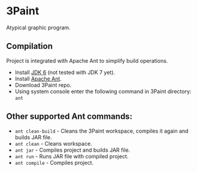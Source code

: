 3Paint
======

Atypical graphic program.

Compilation
-----------

Project is integrated with Apache Ant to simplify build operations.

* Install [JDK 6](http://www.oracle.com/technetwork/java/javase/downloads/index.html) (not tested with JDK 7 yet).
* Install [Apache Ant](http://ant.apache.org/bindownload.cgi).
* Download 3Paint repo.
* Using system console enter the following command in 3Paint directory: `ant`

Other supported Ant commands:
-----------
* `ant clean-build` - Cleans the 3Paint workspace, compiles it again and builds JAR file.
* `ant clean` - Cleans workspace.
* `ant jar` - Compiles project and builds JAR file.
* `ant run` - Runs JAR file with compiled project.
* `ant compile` - Compiles project.
